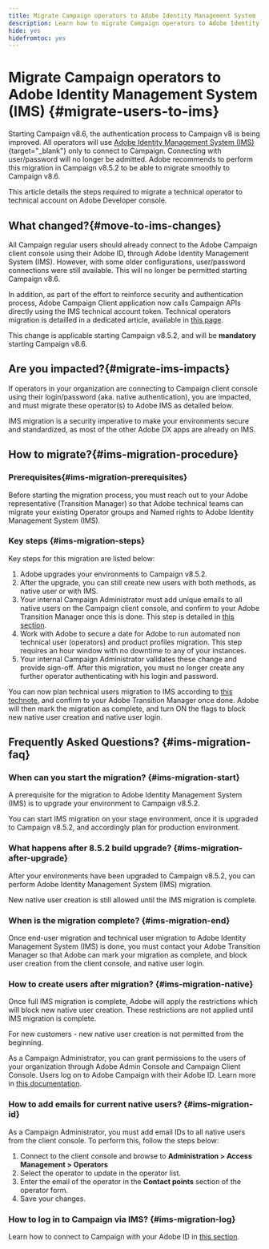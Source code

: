 ```yaml
---
title: Migrate Campaign operators to Adobe Identity Management System (IMS)
description: Learn how to migrate Campaign operators to Adobe Identity Management System (IMS)
hide: yes
hidefromtoc: yes
---
```

# Migrate Campaign operators to Adobe Identity Management System (IMS) {#migrate-users-to-ims}

Starting Campaign v8.6, the authentication process to Campaign v8 is being improved. All operators will use [Adobe Identity Management System (IMS)](https://helpx.adobe.com/enterprise/using/identity.html){target="_blank"} only to connect to Campaign. Connecting with user/password will no longer be admitted. Adobe recommends to perform this migration in Campaign v8.5.2 to be able to migrate smoothly to Campaign v8.6.

This article details the steps required to migrate a technical operator to technical account on Adobe Developer console.

## What changed?{#move-to-ims-changes}

All Campaign regular users should already connect to the Adobe Campaign client console using their Adobe ID, through Adobe Identity Management System (IMS). However, with some older configurations, user/password connections were still available. This will no longer be permitted starting Campaign v8.6.

In addition, as part of the effort to reinforce security and authentication process, Adobe Campaign Client application now calls Campaign APIs directly using the IMS technical account token. Technical operators migration is detailled in a dedicated article, available in [this page](ims-migration.md).

This change is applicable starting Campaign v8.5.2, and will be **mandatory** starting Campaign v8.6. 


## Are you impacted?{#migrate-ims-impacts}

If operators in your organization are connecting to Campaign client console using their login/password (aka. native authentication), you are impacted, and must migrate these operator(s) to Adobe IMS as detailed below.

IMS migration is a security imperative to make your environments secure and standardized, as most of the other Adobe DX apps are already on IMS.

## How to migrate?{#ims-migration-procedure}

### Prerequisites{#ims-migration-prerequisites}

Before starting the migration process, you must reach out to your Adobe representative (Transition Manager) so that Adobe technical teams can migrate your existing Operator groups and Named rights to Adobe Identity Management System (IMS).

### Key steps {#ims-migration-steps}

Key steps for this migration are listed below: 

1. Adobe upgrades your environments to Campaign v8.5.2.
1. After the upgrade, you can still create new users with both methods, as native user or with IMS.
1. Your internal Campaign Administrator must add unique emails to all native users on the Campaign client console, and confirm to your Adobe Transition Manager once this is done. This step is detailed in [this section](#ims-migration-id).
1. Work with Adobe to secure a date for Adobe to run automated non technical user (operators) and product profiles migration. This step requires an hour window with no downtime to any of your instances.
1. Your internal Campaign Administrator validates these change and provide sign-off. After this migration, you must no longer create any further operator authenticating with his login and password.

You can now plan technical users migration to IMS according to [this technote](ims-migration.md), and confirm to your Adobe Transition Manager once done.
Adobe will then mark the migration as complete, and turn ON the flags to block new native user creation and native user login.

## Frequently Asked Questions? {#ims-migration-faq}

### When can you start the migration? {#ims-migration-start}

A prerequisite for the migration to Adobe Identity Management System (IMS) is to upgrade your environment to Campaign v8.5.2.

You can start IMS migration on your stage environment, once it is upgraded to Campaign v8.5.2, and accordingly plan for production environment.

### What happens after 8.5.2 build upgrade? {#ims-migration-after-upgrade}

After your environments have been upgraded to Campaign v8.5.2, you can perform Adobe Identity Management System (IMS) migration. 

New native user creation is still allowed until the IMS migration is complete. 

### When is the migration complete? {#ims-migration-end}

Once end-user migration and technical user migration to Adobe Identity Management System (IMS) is done, you must contact your Adobe Transition Manager so that Adobe can mark your migration as complete, and block user creation from the client console, and native user login.


### How to create users after migration? {#ims-migration-native}

Once full IMS migration is complete, Adobe will apply the restrictions which will block new native user creation. These restrictions are not applied until IMS migration is complete.

For new customers - new native user creation is not permitted from the beginning.

As a Campaign Administrator, you can grant permissions to the users of your organization through Adobe Admin Console and Campaign Client Console. Users log on to Adobe Campaign with their Adobe ID. Learn more in [this documentation](../../v8/start/gs-permissions.md).

### How to add emails for current native users? {#ims-migration-id}

As a Campaign Administrator, you must add email IDs to all native users from the client console. To perform this, follow the steps below:

1. Connect to the client console and browse to **Administration > Access Management > Operators**
1. Select the operator to update in the operator list.
1. Enter the email of the operator in the **Contact points** section of the operator form.
1. Save your changes.


### How to log in to Campaign via IMS? {#ims-migration-log}

Learn how to connect to Campaign with your Adobe ID in [this section](../../v8/start/connect.md).